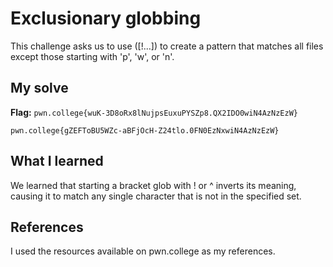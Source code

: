 # Exclusionary globbing
This challenge asks us to use ([!...]) to create a pattern that matches all files except those starting with 'p', 'w', or 'n'.

## My solve
**Flag:** `pwn.college{wuK-3D8oRx8lNujpsEuxuPYSZp8.QX2IDO0wiN4AzNzEzW}`

```hacker@globbing~tab-completion:~$ cat /challenge/pwncollege 
pwn.college{gZEFToBU5WZc-aBFjOcH-Z24tlo.0FN0EzNxwiN4AzNzEzW}
```

## What I learned
We learned that starting a bracket glob with ! or ^ inverts its meaning, causing it to match any single character that is not in the specified set.


## References 
I used the resources available on pwn.college as my references.
